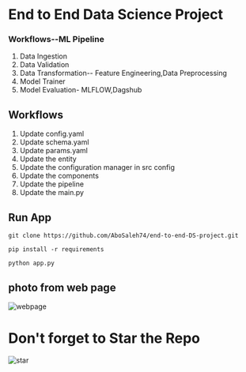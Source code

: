 # End to End Data Science Project

### Workflows--ML Pipeline

1. Data Ingestion
2. Data Validation
3. Data Transformation-- Feature Engineering,Data Preprocessing
4. Model Trainer
5. Model Evaluation- MLFLOW,Dagshub

## Workflows

1. Update config.yaml
2. Update schema.yaml
3. Update params.yaml
4. Update the entity
5. Update the configuration manager in src config
6. Update the components
7. Update the pipeline 
8. Update the main.py

## Run App 
```
git clone https://github.com/AboSaleh74/end-to-end-DS-project.git

pip install -r requirements

python app.py

```
## photo from web page

![webpage](https://github.com/user-attachments/assets/b6e08739-9eb2-448c-a0a8-4d0fc3a69de4)



# Don't forget to Star the Repo

![star](https://github.com/user-attachments/assets/9d56d5d2-697b-452a-a9b2-497456e565cb)